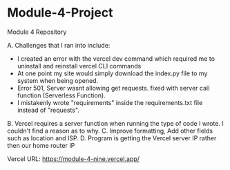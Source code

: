 # Module-4-Project
Module 4 Repository

A. Challenges that I ran into include:
- I created an error with the vercel dev command which required me to uninstall and reinstall vercel CLI commands
- At one point my site would simply download the index.py file to my system when being opened.
- Error 501, Server wasnt allowing get requests. fixed with server call function (Serverless Function).
- I mistakenly wrote "requirements" inside the requirements.txt file instead of "requests".

B. Vercel requires a server function when running the type of code I wrote. I couldn't find a reason as to why.
C. Improve formatting, Add other fields such as location and ISP.
D. Program is getting the Vercel server IP rather then our home router IP

Vercel URL:
https://module-4-nine.vercel.app/
